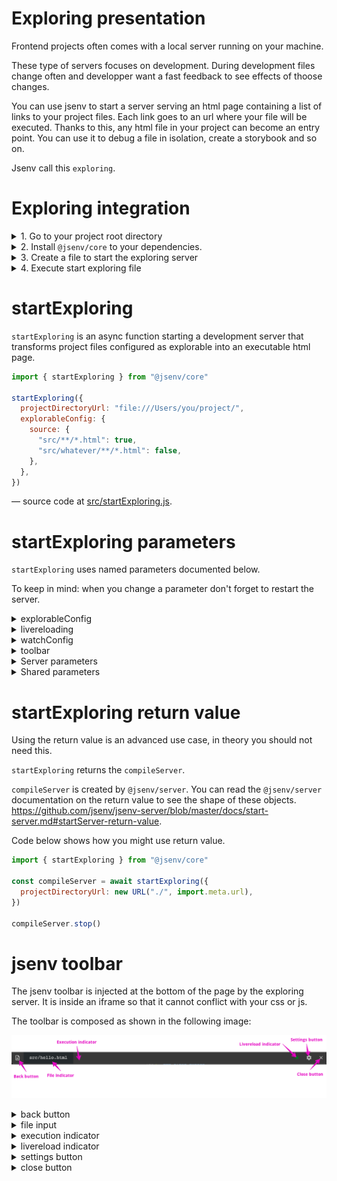 # Exploring presentation

Frontend projects often comes with a local server running on your machine.

These type of servers focuses on development. During development files change often and developper want a fast feedback to see effects of thoose changes.

You can use jsenv to start a server serving an html page containing a list of links to your project files. Each link goes to an url where your file will be executed. Thanks to this, any html file in your project can become an entry point. You can use it to debug a file in isolation, create a storybook and so on.

Jsenv call this `exploring`.

# Exploring integration

<details>
  <summary>1. Go to your project root directory</summary>

```console
cd /your-project
```

</details>

<details>
  <summary>2. Install <code>@jsenv/core</code> to your dependencies.</summary>

```console
npm install --save-dev @jsenv/core
```

</details>

<details>
  <summary>3. Create a file to start the exploring server</summary>

```js
import { startExploring } from "@jsenv/core"

startExploring({
  projectDirectoryUrl: new URL("./", import.meta.url),
  compileServerPort: 3472,
})
```

The code above is written in ESM. You may have to use `.mjs` extension to run it with Node.js as documented in [enabling ESM](https://nodejs.org/docs/latest-v16.x/api/esm.html#esm_enabling)

</details>

<details>
  <summary>4. Execute start exploring file </summary>

At this point exploring server will start in your project. Check `startExploring` documentation below.

</details>

# startExploring

`startExploring` is an async function starting a development server that transforms project files configured as explorable into an executable html page.

```js
import { startExploring } from "@jsenv/core"

startExploring({
  projectDirectoryUrl: "file:///Users/you/project/",
  explorableConfig: {
    source: {
      "src/**/*.html": true,
      "src/whatever/**/*.html": false,
    },
  },
})
```

— source code at [src/startExploring.js](../../src/startExploring.js).

# startExploring parameters

`startExploring` uses named parameters documented below.

To keep in mind: when you change a parameter don't forget to restart the server.

<details>
  <summary>explorableConfig</summary>

`explorableConfig` parameter is an object used to configure what files are explorable in your project. This is an optional parameter with a default value configured to match jsenv file structure. The exact value can be found in [src/jsenvExplorableConfig.js](../../src/jsenvExplorableConfig.js).

This parameter must be an object composed of other object where keys are relative or absolute urls. These urls are allowed to contain `*` and `**` that will be used for pattern matching as documented in https://github.com/jsenv/jsenv-url-meta#pattern-matching-behaviour.

Each group declared in `explorableConfig` are turned into tabs in jsenv exploring index page. These tabs are here to regroup files that goes together.
For instance you might want to have a tab for source files and one for test files.

![explorableConfig and tabs screenshot](./exploring-tabs.png)

</details>

<details>
  <summary>livereloading</summary>

`livereloading` parameter is a boolean controlling if the browser will auto reload when a file is saved. This is an optional parameter enabled by default.

Any request to a file inside your project is also considered as a dependency that can triggers a reload. It means if your html file or js file load assets such as image or css these asset files will also trigger livereloading when saved.

</details>

<details>
  <summary>watchConfig</summary>

`watchConfig` parameter is an object configuring which files are watched to trigger livereloading. This is an optional parameter with a default value configured to watch everything except git and node_modules directories. `watchConfig` reuse [explorableConfig](#explorableConfig) shape meaning keys are urls with pattern matching.

Example of a custom `watchConfig`:

```js
{
  "./*/**": false,
  "./*": true,
  "./src/**/*": true,
}
```

</details>

<details>
  <summary>toolbar</summary>

`toolbar` parameter is a boolean controlling if a script loading jsenv toolbar will be injected into html files. This parameter is optional and enabled by default.

The image below is a screenshot of this toolbar.

![jsenv toolbar screenshot](./toolbar.png)

For more details check [jsenv toolbar](#jsenv-toolbar) section.

</details>

<details>
  <summary>Server parameters</summary>

Exploring server parameters are configured to let you use exploring right away. You might want to configure some of them to use a specific port or your own https certificate.

The following parameter controls the exploring server:

- [compileServerProtocol](../shared-parameters.md#compileServerProtocol)
- [compileServerPrivateKey](../shared-parameters.md#compileServerPrivateKey)
- [compileServerCertificate](../shared-parameters.md#compileServerCertificate)
- [compileServerIp](../shared-parameters.md#compileServerIp)
- [compileServerPort](../shared-parameters.md#compileServerPort)
- [compileServerLogLevel](../shared-parameters.md#compileServerLogLevel)

</details>

<details>
  <summary>Shared parameters</summary>

To avoid duplication some parameter are linked to a generic documentation.

- [projectDirectoryUrl](../shared-parameters.md#projectDirectoryUrl)
- [babelPluginMap](../shared-parameters.md#babelPluginMap)
- [convertMap](../shared-parameters.md#convertMap)
- [importDefaultExtension](../shared-parameters.md#importDefaultExtension)
- [jsenvDirectoryRelativeUrl](../shared-parameters.md#jsenvDirectoryRelativeUrl)

</details>

# startExploring return value

Using the return value is an advanced use case, in theory you should not need this.

`startExploring` returns the `compileServer`.

`compileServer` is created by `@jsenv/server`. You can read the `@jsenv/server` documentation on the return value to see the shape of these objects.
https://github.com/jsenv/jsenv-server/blob/master/docs/start-server.md#startServer-return-value.

Code below shows how you might use return value.

```js
import { startExploring } from "@jsenv/core"

const compileServer = await startExploring({
  projectDirectoryUrl: new URL("./", import.meta.url),
})

compileServer.stop()
```

# jsenv toolbar

The jsenv toolbar is injected at the bottom of the page by the exploring server. It is inside an iframe so that it cannot conflict with your css or js.

The toolbar is composed as shown in the following image:

![jsenv toolbar legend](./toolbar-legend.png)

<details>
  <summary>back button</summary>

This button is convenient to go back to exploring index.

</details>

<details>
  <summary>file input</summary>

This component display the file being executed. Useful to have it visible to remember what we are talking about.

</details>

<details>
  <summary>execution indicator</summary>

This component is an icon representing the html file execution state. The icon can be clicked to get more information as shown in the images below.

**executing**

html file assets and imports are being loaded, parsed and executed.

![execution indicator running state screenshot](./execution-variant-running.png)

**failed**

a script with type module in the html file has thrown an error.

![execution indicator failed state screenshot](./execution-variant-failed.png)

**completed**

html file execution is done without error.

![execution indicator completed state screenshot](./execution-variant-completed.png)

</details>

<details>
  <summary>livereload indicator</summary>

This component is an icon representing the server connection state. The icon can be clicked to get more information.

**connecting**

![server indicator connecting screenshot](./server-connecting.png)

> You should rarely see this in practice because connection is almost instant.

**connected with livereloading**

Exploring server works correctly and livereload is fully functionnal.

![server indicator connected screenshot](./server-connected-and-livereloading.png)

You can disable livereloading using `settings button`

**connected without livereloading**

Exploring server works correctly and livereload is disabled.

![server indicator connected without livereloading screenshot](./server-connected-without-livereloading.png)

If files are modified while livereload is disabled the component is updated to give the information:

- This icon is different
- Number of changes is displayed and can be clicked to see what has changed since page was loaded.
- There is a reload link to encourage reloading the page

![server indicator connected without livereloading screenshot](./server-connected-and-changes.png)

You can enable livereloading using `settings button`

**disconnected**

Happens after you click disconnect button

![server indicator disconnected screenshot](./server-disconnected.png)

**failed**

Exploring server is down. Livereload will not work. You should check the terminal where exploring server was started.

![server indicator failed screenshot](./server-failed.png)

</details>

<details>
  <summary>settings button</summary>

This component is a button opening a setting panel when clicked. Each setting is saved in the browser localStorage.

![settings panel screenshot](./settings.png)

**Notification setting**

Show a notification when file execution fails, is still failing or is fixed.

**Livereload setting**

Useful to disable temporarily livereload for any legit reason you may have.

**Animation setting**

Useful in case the toolbar animation are annoying to you. There is very few of them like when it's opened or closed. It exists mostly because they more animation than that in the past.

**Dark mode setting**

Toogle between dark theme and light theme. Use this to keep a good contrast between the toolbar and the website behind it.

</details>

<details>
 <summary>close button</summary>

This button closes the toolbar to keep only the website. The toolbar can be shown back using a discrete box at the bottom right.

![toolbar discrete box screenshot](./toolbar-trigger.png)

When you close toolbar this information is kept in browser localStorage to keep it hidden.

</details>
